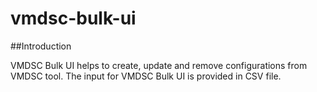 # vmdsc-bulk-ui

##Introduction

VMDSC Bulk UI helps to create, update and remove configurations from VMDSC tool. The input for VMDSC Bulk UI is provided in CSV file. 


